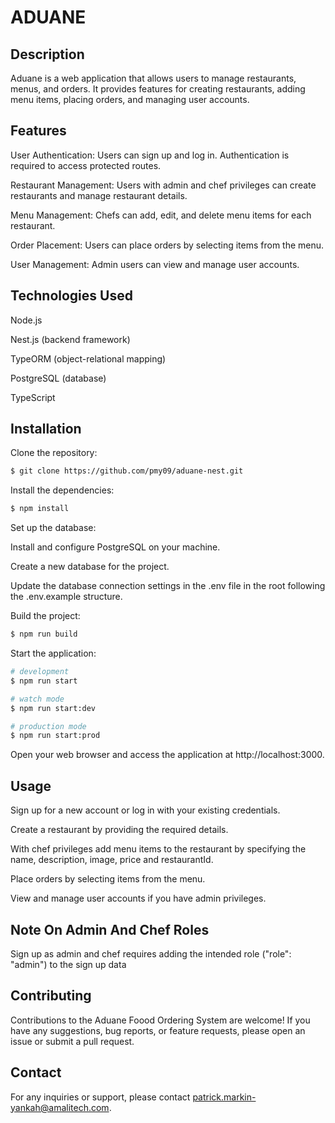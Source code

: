 # ADUANE

## Description

Aduane is a web application that allows users to manage restaurants, menus, and orders. It provides features for creating restaurants, adding menu items, placing orders, and managing user accounts.


## Features

User Authentication: Users can sign up and log in. Authentication is required to access protected routes.

Restaurant Management: Users with admin and chef privileges can create restaurants and manage restaurant details.

Menu Management: Chefs can add, edit, and delete menu items for each restaurant.

Order Placement: Users can place orders by selecting items from the menu.

User Management: Admin users can view and manage user accounts.



## Technologies Used

Node.js

Nest.js (backend framework)

TypeORM (object-relational mapping)

PostgreSQL (database)

TypeScript



## Installation

Clone the repository:
```bash
$ git clone https://github.com/pmy09/aduane-nest.git
```

Install the dependencies:
```bash
$ npm install
```

Set up the database:

Install and configure PostgreSQL on your machine.

Create a new database for the project.

Update the database connection settings in the .env file in the root following the .env.example structure.


Build the project:
```bash
$ npm run build
```

Start the application:
```bash
# development
$ npm run start

# watch mode
$ npm run start:dev

# production mode
$ npm run start:prod
```

Open your web browser and access the application at http://localhost:3000.


## Usage

Sign up for a new account or log in with your existing credentials.

Create a restaurant by providing the required details.

With chef privileges add menu items to the restaurant by specifying the name, description, image, price and restaurantId.

Place orders by selecting items from the menu.

View and manage user accounts if you have admin privileges.



## Note On Admin And Chef Roles

Sign up as admin and chef requires adding the intended role ("role": "admin") to the sign up data


## Contributing

Contributions to the Aduane Foood Ordering System are welcome! If you have any suggestions, bug reports, or feature requests, please open an issue or submit a pull request.


## Contact

For any inquiries or support, please contact patrick.markin-yankah@amalitech.com.

